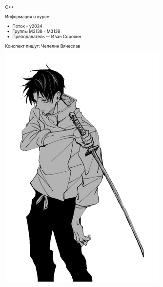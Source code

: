 C++

Информация о курсе:

* Поток - y2024
* Группы М3138 - М3139
* Преподаватель -- Иван Сорокин

Конспект пишут: Чепелин Вячеслав

![obligatory anime](./assets/transparent_youta.png) 


